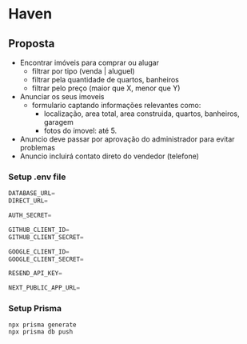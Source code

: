 # Haven

## Proposta

- Encontrar imóveis para comprar ou alugar
    - filtrar por tipo (venda | aluguel)
    - filtrar pela quantidade de quartos, banheiros
    - filtrar pelo preço (maior que X, menor que Y)
- Anunciar os seus imoveis
    - formulario captando informações relevantes como:
        - localização, area total, area construida, quartos, banheiros, garagem
        - fotos do imovel: até 5.
- Anuncio deve passar por aprovação do administrador para evitar problemas
- Anuncio incluirá contato direto do vendedor (telefone)

### Setup .env file

```js
DATABASE_URL=
DIRECT_URL=

AUTH_SECRET=

GITHUB_CLIENT_ID=
GITHUB_CLIENT_SECRET=

GOOGLE_CLIENT_ID=
GOOGLE_CLIENT_SECRET=

RESEND_API_KEY=

NEXT_PUBLIC_APP_URL=
```

### Setup Prisma

```shell
npx prisma generate
npx prisma db push
```
